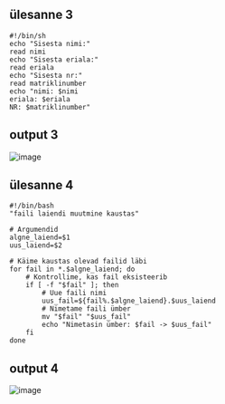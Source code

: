 ## ülesanne 3
```
#!/bin/sh
echo "Sisesta nimi:"
read nimi
echo "Sisesta eriala:"
read eriala
echo "Sisesta nr:"
read matriklinumber
echo "nimi: $nimi
eriala: $eriala
NR: $matriklinumber"
```


## output 3 
![image](https://github.com/user-attachments/assets/b98dd360-5a59-4dd5-a543-86e97baec57b)

## ülesanne 4
```
#!/bin/bash
"faili laiendi muutmine kaustas"

# Argumendid
algne_laiend=$1
uus_laiend=$2

# Käime kaustas olevad failid läbi
for fail in *.$algne_laiend; do
    # Kontrollime, kas fail eksisteerib
    if [ -f "$fail" ]; then
        # Uue faili nimi
        uus_fail=${fail%.$algne_laiend}.$uus_laiend
        # Nimetame faili ümber
        mv "$fail" "$uus_fail"
        echo "Nimetasin ümber: $fail -> $uus_fail"
    fi
done
 ```
## output 4
![image](https://github.com/user-attachments/assets/496bc843-a1f9-4e24-a4e3-b0ecaa45c35a)
